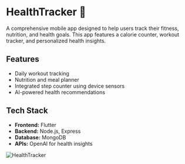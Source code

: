 # HealthTracker 📱

A comprehensive mobile app designed to help users track their fitness, nutrition, and health goals. This app features a calorie counter, workout tracker, and personalized health insights.

## Features
- Daily workout tracking
- Nutrition and meal planner
- Integrated step counter using device sensors
- AI-powered health recommendations

## Tech Stack
- **Frontend:** Flutter
- **Backend:** Node.js, Express
- **Database:** MongoDB
- **APIs:** OpenAI for health insights

![HealthTracker](https://via.placeholder.com/800x400.png?text=HealthTracker+App)

